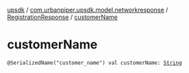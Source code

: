 [upsdk](../../index.md) / [com.urbanpiper.upsdk.model.networkresponse](../index.md) / [RegistrationResponse](index.md) / [customerName](./customer-name.md)

# customerName

`@SerializedName("customer_name") val customerName: `[`String`](https://kotlinlang.org/api/latest/jvm/stdlib/kotlin/-string/index.html)